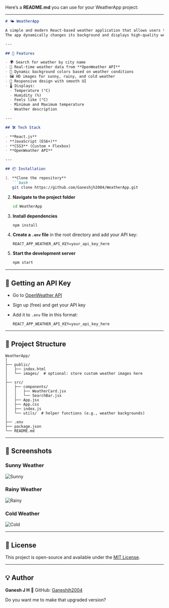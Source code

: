Here’s a **README.md** you can use for your WeatherApp project:

---

````markdown
# 🌤️ WeatherApp

A simple and modern React-based weather application that allows users to search for current weather details of any city using the OpenWeather API.  
The app dynamically changes its background and displays high-quality weather images based on the current weather conditions (sunny, rainy, or cold).

---

## 🚀 Features

- 🌍 Search for weather by city name  
- 📡 Real-time weather data from **OpenWeather API**  
- 🎨 Dynamic background colors based on weather conditions  
- 🖼️ HD images for sunny, rainy, and cold weather  
- 📱 Responsive design with smooth UI  
- 🌡️ Displays:
  - Temperature (°C)
  - Humidity (%)
  - Feels like (°C)
  - Minimum and Maximum temperature
  - Weather description

---

## 🛠️ Tech Stack

- **React.js**
- **JavaScript (ES6+)**
- **CSS3** (Custom + Flexbox)
- **OpenWeather API**

---

## 📦 Installation

1. **Clone the repository**
   ```bash
   git clone https://github.com/Ganeshjh2004/WeatherApp.git
````

2. **Navigate to the project folder**

   ```bash
   cd WeatherApp
   ```

3. **Install dependencies**

   ```bash
   npm install
   ```

4. **Create a `.env` file** in the root directory and add your API key:

   ```
   REACT_APP_WEATHER_API_KEY=your_api_key_here
   ```

5. **Start the development server**

   ```bash
   npm start
   ```

---

## 🔑 Getting an API Key

* Go to [OpenWeather API](https://openweathermap.org/api)
* Sign up (free) and get your API key
* Add it to `.env` file in this format:

  ```
  REACT_APP_WEATHER_API_KEY=your_api_key_here
  ```

---

## 📂 Project Structure

```
WeatherApp/
│
├── public/
│   ├── index.html
│   └── images/  # optional: store custom weather images here
│
├── src/
│   ├── components/
│   │   ├── WeatherCard.jsx
│   │   └── SearchBar.jsx
│   ├── App.jsx
│   ├── App.css
│   ├── index.js
│   └── utils/  # helper functions (e.g., weather backgrounds)
│
├── .env
├── package.json
└── README.md
```

---

## 📸 Screenshots

### **Sunny Weather**

![Sunny](https://images.unsplash.com/photo-1502082553048-f009c37129b9?auto=format\&fit=crop\&w=800\&q=80)

### **Rainy Weather**

![Rainy]([https://images.unsplash.com/photo-1504384308090-c894fdcc538d?auto=format\&fit=crop\&w=800\&q=80](https://images.unsplash.com/photo-1508669599492-fd102379df98?q=80&w=1170&auto=format&fit=crop&ixlib=rb-4.1.0&ixid=M3wxMjA3fDB8MHxwaG90by1wYWdlfHx8fGVufDB8fHx8fA%3D%3D))

### **Cold Weather**

![Cold]([https://images.unsplash.com/photo-1608889175138-c38f4a8e4dff?auto=format\&fit=crop\&w=800\&q=80](https://images.unsplash.com/photo-1445543949571-ffc3e0e2f55e?q=80&w=1169&auto=format&fit=crop&ixlib=rb-4.1.0&ixid=M3wxMjA3fDB8MHxwaG90by1wYWdlfHx8fGVufDB8fHx8fA%3D%3D))

---

## 📜 License

This project is open-source and available under the [MIT License](LICENSE).

---

## 💡 Author

**Ganesh J H**
🔗 GitHub: [Ganeshjh2004](https://github.com/Ganeshjh2004)




Do you want me to make that upgraded version?
```
